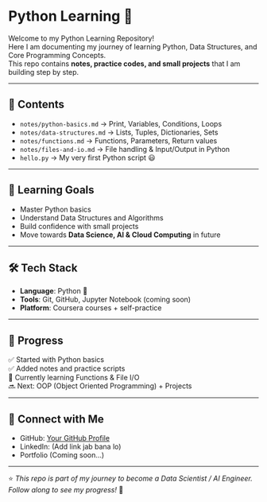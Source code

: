 # Python Learning 🚀

Welcome to my Python Learning Repository!  
Here I am documenting my journey of learning Python, Data Structures, and Core Programming Concepts.  
This repo contains **notes, practice codes, and small projects** that I am building step by step.  

---

## 📘 Contents
- `notes/python-basics.md` → Print, Variables, Conditions, Loops  
- `notes/data-structures.md` → Lists, Tuples, Dictionaries, Sets  
- `notes/functions.md` → Functions, Parameters, Return values  
- `notes/files-and-io.md` → File handling & Input/Output in Python  
- `hello.py` → My very first Python script 😃  

---

## 🎯 Learning Goals
- Master Python basics  
- Understand Data Structures and Algorithms  
- Build confidence with small projects  
- Move towards **Data Science, AI & Cloud Computing** in future  

---

## 🛠️ Tech Stack
- **Language**: Python 🐍  
- **Tools**: Git, GitHub, Jupyter Notebook (coming soon)  
- **Platform**: Coursera courses + self-practice  

---

## 📅 Progress
✅ Started with Python basics  
✅ Added notes and practice scripts  
🔄 Currently learning Functions & File I/O  
🔜 Next: OOP (Object Oriented Programming) + Projects  

---

## 🤝 Connect with Me
- GitHub: [Your GitHub Profile](https://github.com/rishi2604nov-dotcom)  
- LinkedIn: (Add link jab bana lo)  
- Portfolio (Coming soon…)  

---

⭐ *This repo is part of my journey to become a Data Scientist / AI Engineer. Follow along to see my progress!* 🚀
